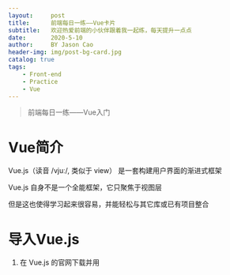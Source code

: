 ```yaml
---
layout:     post
title:      前端每日一练——Vue卡片
subtitle:   欢迎热爱前端的小伙伴跟着我一起练，每天提升一点点
date:       2020-5-10
author:     BY Jason Cao
header-img: img/post-bg-card.jpg
catalog: true
tags:
    - Front-end
    - Practice
    - Vue
---
```


> 前端每日一练——Vue入门

# Vue简介
Vue.js（读音 /vjuː/, 类似于 view） 是一套构建用户界面的渐进式框架

Vue.js 自身不是一个全能框架，它只聚焦于视图层

但是这也使得学习起来很容易，并能轻松与其它库或已有项目整合

# 导入Vue.js

1. 在 Vue.js 的官网下载并用 <script> 标签引入，点击下载[vue.min.js](https://cn.vuejs.org/js/vue.min.js "vue.min.js")

2. 使用国内外的 CDN 进行调用，例如
```html
<script src="https://unpkg.com/vue/dist/vue.js"></script>
```

3. 在用 Vue 构建大型应用时推荐使用 NPM 安装，详情查看 [Vue.js 官方文档](https://cn.vuejs.org/v2/guide/installation.html "Vue.js 官方文档")

# Hello World
老规矩，输出个“Hello World”，开始我们新的一天

```html
<!DOCTYPE html>
<html>
	<head>
		<meta charset="utf-8">
		<title></title>
		<script src="js/vue.min.js" type="text/javascript" charset="utf-8"></script>
	</head>
	<body>
		<div id="app">
			<h1>{{ message }}</h1>
			<h1>{{ tips() }}</h1>
		</div>

		<script>
			new Vue({
				el: '#app',
				data: {
					message: 'Hello World',
					name: 'Jason Cao'
				},
				methods: {
					tips: function() {
						return 'Hello ' + this.name;
					}
				}
			})
		</script>
	</body>
</html>
```
结果如下：

![效果图](http://m.qpic.cn/psc?/V10DFE6N3uScTK/eUV4L3fpc9jygk8SN5vzkNYwYhf.jCVIbWTZ6P6WWy*LEW2IorcVd5WzNYc*bZaiQa5Zr*2CqiIerC0yHk*XLA!!/b&bo=sgMBAgAAAAADB5A!&rf=viewer_4)

这是一个最基本的结构，我们先来看以下js代码中的Vue构造器

| 参数  | 说明  |
| ------------ | ------------ |
| el  | 对应DOM元素中的id，用来绑定元素  |
| data  | 用于定义属性  |
| methods  | 用于定义函数  |

回过头来看html代码

用`{{ }}`来显示js返回的数据，可以是属性值或者函数的结果

# Vue模板语法
完整的文档建议去看Vue的官方文档，我这里就随用随补充知识

## 插值
1. 文本插值：输出文本

2. html插值：输出html代码

```html
<!DOCTYPE html>
<html>
    <head>
        <meta charset="utf-8">
        <title></title>
        <script src="js/vue.min.js" type="text/javascript" charset="utf-8"></script>
    </head>
    <body>
        <div id="app">
            <div>{{ msg_text }}</div>     <!-- 文本插值 -->
			<div v-html="message"></div>  <!-- html插值 -->
        </div>
        <script>
            new Vue({
                el: '#app',
                data: {
                    msg_text: 'text',           <!-- 文本值 -->
					msg_html: '<h1>html</h1>',  <!-- html代码 -->
                }
            })
        </script>
    </body>
</html>
```

# 单张人物卡片
ok，掌握了简单的插值操作，我们尝试使用Vue修改以下我们的人物卡片

这次以单张的人物卡片进行练习，可参考之前的[“卡片翻转”](https://jasoncaocjx.github.io/2020/05/03/%E5%89%8D%E7%AB%AF%E6%AF%8F%E6%97%A5%E4%B8%80%E7%BB%83-%E5%8D%A1%E7%89%87%E7%BF%BB%E8%BD%AC/ "“卡片翻转”")练习

对应的CSS3样式没有改变，只对html文档进行了调整

废话不多说，上代码

```html
<!DOCTYPE html>
<html>
	<head>
		<meta charset="utf-8" />
		<title></title>
		<link rel="stylesheet" type="text/css" href="css/style.css"/>
		<script src="js/vue.min.js" type="text/javascript" charset="utf-8"></script>
	</head>
	<body>
		<div class="card" id="app">
			<div class="front">
				<div class="pic" v-html="pic">
					<!-- 这里可以选择一个方形图片 -->
				</div>
				<div class="info">
					<div class="name">{{ name }}</div>
					<div class="intro">{{ intro }}</div>
				</div>
			</div>
			<div class="back">
				<p>{{ back }}</p>
			</div>
		</div>
		
		<script>
			new Vue({
				el: '#app',
				data: {
					pic: '<img src="img/picture.jpg"/>',
					name: 'Jason Cao',
					intro: '忘记背后，努力面前，向着标杆直跑',
					back: '爱人如己'
				}
			})
		</script>
	</body>
</html>
```

和之前的纯HTML+CSS效果一样，但是实现了表现和数据的分离，这有利于我们对数据的操作

![单张人物卡片](http://m.qpic.cn/psc?/V10DFE6N3uScTK/2aGbA7qLSN6GeC6g0ZsuRSZlxh9a6Q2U2z4OUTr3RbG2yiCus.ydSumoHJikpvp9zycwX9FaRXODjnM2*T.m73DMIW*e4bAnNjCBNwrKHUU!/b&bo=UQMAAgAAAAACZxM!&rf=viewer_4 "单张人物卡片")

好啦，今天就到这里啦

欢迎热爱编程的小伙伴关注我的博客，每天进步一点点，我们明天见！
